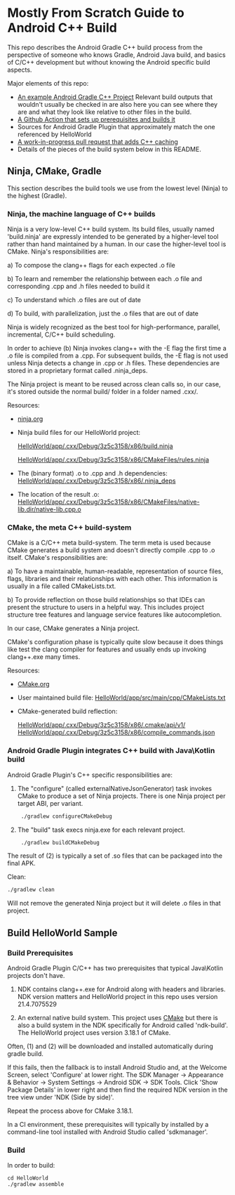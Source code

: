 # Mostly From Scratch Guide to Android C++ Build
This repo describes the Android Gradle C++ build process from the perspective of 
someone who knows Gradle, Android Java build, and basics of C/C++ development but without
knowing the Android specific build aspects.

Major elements of this repo:
- [An example Android Gradle C++ Project](https://github.com/jomof/CppBuildCacheWorkInProgress/blob/main/HelloWorld)
  Relevant build outputs that wouldn't usually be checked in are also here you can see 
  where they are and what they look like relative to other files in the build. 
- [A Github Action that sets up prerequisites and builds it](https://github.com/jomof/CppBuildCacheWorkInProgress/actions)
- Sources for Android Gradle Plugin that approximately match the one referenced by HelloWorld
- [A work-in-progress pull request that adds C++ caching](https://github.com/jomof/CppBuildCacheWorkInProgress/pull/1/commits/a8396904f76b7aa93c38e20d6497eacae5c990c4)
- Details of the pieces of the build system below in this README.

## Ninja, CMake, Gradle
This section describes the build tools we use from the lowest level (Ninja) to the 
highest (Gradle). 

### Ninja, the machine language of C++ builds
Ninja is a very low-level C++ build system. Its build files, usually named 'build.ninja' 
are expressly intended to be generated by a higher-level tool rather than hand maintained
by a human. In our case the higher-level tool is CMake. Ninja's responsibilities are:

a) To compose the clang++ flags for each expected .o file

b) To learn and remember the relationship between each .o file and corresponding .cpp and .h files needed to build it

c) To understand which .o files are out of date

d) To build, with parallelization, just the .o files that are out of date


Ninja is widely recognized as the best tool for high-performance, parallel, incremental,
C/C++ build scheduling.

In order to achieve (b) Ninja invokes clang++ with the -E flag the first time a .o file 
is compiled from a .cpp. For subsequent builds, the -E flag is not used unless Ninja detects
a change in .cpp or .h files. These dependencies are stored in a proprietary format
called .ninja_deps.

The Ninja project is meant to be reused across clean calls so, in our case, it's stored
outside the normal build/ folder in a folder named .cxx/.

Resources:
- [ninja.org](https://ninja-build.org/)
- Ninja build files for our HelloWorld project:

  [HelloWorld/app/.cxx/Debug/3z5c3158/x86/build.ninja](https://github.com/jomof/CppBuildCacheWorkInProgress/blob/main/HelloWorld/app/.cxx/Debug/3z5c3158/x86/build.ninja)
  
  [HelloWorld/app/.cxx/Debug/3z5c3158/x86/CMakeFiles/rules.ninja](https://github.com/jomof/CppBuildCacheWorkInProgress/blob/main/HelloWorld/app/.cxx/Debug/3z5c3158/x86/CMakeFiles/rules.ninja)
- The (binary format) .o to .cpp and .h dependencies:
  [HelloWorld/app/.cxx/Debug/3z5c3158/x86/.ninja_deps](https://github.com/jomof/CppBuildCacheWorkInProgress/blob/main/HelloWorld/app/.cxx/Debug/3z5c3158/x86/.ninja_deps/native-lib.cpp.o)
- The location of the result .o: [HelloWorld/app/.cxx/Debug/3z5c3158/x86/CMakeFiles/native-lib.dir/native-lib.cpp.o](https://github.com/jomof/CppBuildCacheWorkInProgress/blob/main/HelloWorld/app/.cxx/Debug/3z5c3158/x86/CMakeFiles/native-lib.dir/native-lib.cpp.o)

### CMake, the meta C++ build-system
CMake is a C/C++ meta build-system. The term meta is used because CMake generates a build
system and doesn't directly compile .cpp to .o itself.
CMake's responsibilities are:

a) To have a maintainable, human-readable, representation of source files, flags, libraries and their relationships with each other. This information is usually in a file called CMakeLists.txt.

b) To provide reflection on those build relationships so that IDEs can present the structure to users in a helpful way. This includes project structure tree features and language service features like autocompletion.

In our case, CMake generates a Ninja project.

CMake's configuration phase is typically quite slow because it does things like test the
clang compiler for features and usually ends up invoking clang++.exe many times.

Resources:
- [CMake.org](https://cmake.org)
- User maintained build file: [HelloWorld/app/src/main/cpp/CMakeLists.txt](https://github.com/jomof/CppBuildCacheWorkInProgress/blob/main/HelloWorld/app/src/main/cpp/CMakeLists.txt)
- CMake-generated build reflection: 
  
  [HelloWorld/app/.cxx/Debug/3z5c3158/x86/.cmake/api/v1/](https://github.com/jomof/CppBuildCacheWorkInProgress/blob/main/HelloWorld/app/.cxx/Debug/3z5c3158/x86/.cmake/api/v1/)
  [HelloWorld/app/.cxx/Debug/3z5c3158/x86/compile_commands.json](https://github.com/jomof/CppBuildCacheWorkInProgress/blob/main/HelloWorld/app/.cxx/Debug/3z5c3158/x86/compile_commands.json)


### Android Gradle Plugin integrates C++ build with Java\Kotlin build
Android Gradle Plugin's C++ specific responsibilities are:
1) The "configure" (called externalNativeJsonGenerator) task invokes CMake to produce a set 
   of Ninja projects. There is one Ninja project per target ABI, per variant.
   ```bash
    ./gradlew configureCMakeDebug
    ```
2) The "build" task execs ninja.exe for each relevant project.
   ```bash
    ./gradlew buildCMakeDebug
    ```
The result of (2) is typically a set of .so files that can be packaged into the final APK.

Clean:
```bash
./gradlew clean
```
Will not remove the generated Ninja project but it will delete .o files in that project.

## Build HelloWorld Sample
### Build Prerequisites
Android Gradle Plugin C/C++ has two prerequisites that typical Java\Kotlin
projects don't have.

1) NDK contains clang++.exe for Android along with headers and libraries.
   NDK version matters and HelloWorld project in this repo uses version 21.4.7075529

2) An external native build system. This project uses [CMake](cmake.org) but there
   is also a build system in the NDK specifically for Android called 'ndk-build'.
   The HelloWorld project uses version 3.18.1 of CMake.

Often, (1) and (2) will be downloaded and installed automatically during gradle build.

If this fails, then the fallback is to install Android Studio and, at the Welcome Screen,
select 'Configure' at lower right. The SDK Manager -> Appearance & Behavior -> System
Settings -> Android SDK -> SDK Tools. Click 'Show Package Details' in lower right and 
then find the required NDK version in the tree view under 'NDK (Side by side)'.

Repeat the process above for CMake 3.18.1.

In a CI environment, these prerequisites will typically by installed by a command-line
tool installed with Android Studio called 'sdkmanager'.

### Build
In order to build:
```
cd HelloWorld
./gradlew assemble
```
